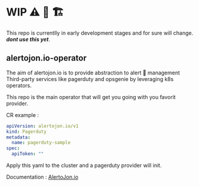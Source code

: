 # WIP ⚠️ 🚧 🏗 
This repo is currentlly in early development stages and for sure will change. 
***dont use this yet***.
## alertojon.io-operator

The aim of alertojon.io is to provide abstraction to alert 🚨 management Third-party services like pagerduty and opsgenie by leveraging k8s operators.

This repo is the main operator that will get you going with you favorit provider.

CR example :
```yaml
apiVersion: alertojon.io/v1
kind: Pagerduty
metadata:
  name: pagerduty-sample
spec:
  apiToken: ""
```

Apply this yaml to the cluster and a pagerduty provider will init.

Documentation :
[AlertoJon.io](https:://alertojon.io)